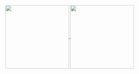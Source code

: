 <div class="image-grid">
  
<a href="https://github-readme-stats-git-main-brian-kwongs-projects.vercel.app/api?username=Brian-Kwong&show_icons=true">
  <img height=200 align="center" src="https://github-readme-stats-git-main-brian-kwongs-projects.vercel.app/api?username=Brian-Kwong&show_icons=true" />
</a>
<a href="https://github-readme-stats-git-main-brian-kwongs-projects.vercel.app/api/top-langs?username=Brian-Kwong&show_icons=true&size_weight=0.5&count_weight=0.5&hide=html">
  <img height=200 align="center" src="https://github-readme-stats-git-main-brian-kwongs-projects.vercel.app/api/top-langs?username=Brian-Kwong&show_icons=true&size_weight=0.5&count_weight=0.5&hide=html&card_width=600" />
</a>

</div>
